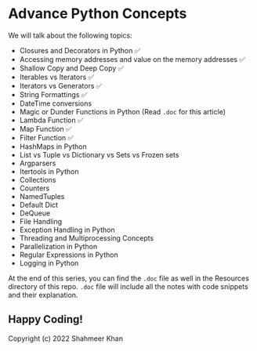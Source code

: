 # Advance Python Concepts

We will talk about the following topics: 
- Closures and Decorators in Python 	:white_check_mark:
- Accessing memory addresses and value on the memory addresses 	:white_check_mark:
- Shallow Copy and Deep Copy 	:white_check_mark:
- Iterables vs Iterators 	:white_check_mark:
- Iterators vs Generators 	:white_check_mark:
- String Formattings  :white_check_mark:
- DateTime conversions 
- Magic or Dunder Functions in Python (Read `.doc` for this article)
- Lambda Function 	:white_check_mark:
- Map Function 	:white_check_mark:
- Filter Function 	:white_check_mark:
- HashMaps in Python
- List vs Tuple vs Dictionary vs Sets vs Frozen sets
- Argparsers 
- Itertools in Python
- Collections
- Counters
- NamedTuples 
- Default Dict
- DeQueue
- File Handling 
- Exception Handling in Python
- Threading and Multiprocessing Concepts 
- Parallelization in Python
- Regular Expressions in Python 
- Logging in Python 

At the end of this series, you can find the `.doc` file as well in the Resources directory of this repo. `.doc` file will include all the notes with code snippets and their explanation.

Happy Coding! 
-
Copyright (c) 2022 Shahmeer Khan

